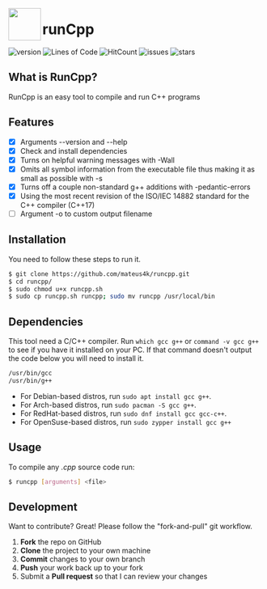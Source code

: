<img align="left" width="64px"
src="https://banner2.kisspng.com/20180408/pew/kisspng-the-c-programming-language-computer-icons-comput-programming-5acadc2dec0be9.0824244915232440779669.jpg" />

# runCpp

![version][s0] ![Lines of Code][s1] ![HitCount][s2] ![issues][s3] ![stars][s4]

[s0]: https://img.shields.io/github/release/mateus4k/runcpp.svg
[s1]: https://tokei.rs/b1/github/mateus4k/runcpp?category=code
[s2]: http://hits.dwyl.io/mateus4k/runcpp.svg
[s3]: https://img.shields.io/github/issues/mateus4k/runcpp.svg
[s4]: https://img.shields.io/github/stars/mateus4k/runcpp.svg

## What is RunCpp?

RunCpp is an easy tool to compile and run C++ programs

## Features

* [x] Arguments --version and --help
* [x] Check and install dependencies
* [x] Turns on helpful warning messages with -Wall
* [x] Omits all symbol information from the executable file thus making it as small as possible with -s
* [x] Turns off a couple non-standard g++ additions with -pedantic-errors
* [x] Using the most recent revision of the ISO/IEC 14882 standard for the C++ compiler (C++17)
* [ ] Argument -o to custom output filename

## Installation
You need to follow these steps to run it.

```sh
$ git clone https://github.com/mateus4k/runcpp.git
$ cd runcpp/
$ sudo chmod u+x runcpp.sh
$ sudo cp runcpp.sh runcpp; sudo mv runcpp /usr/local/bin
```

## Dependencies

This tool need a C/C++ compiler. Run  `which gcc g++` or `command -v gcc g++` to see if you have it installed on your PC.
If that command doesn't output the code below you will need to install it.

```sh
/usr/bin/gcc
/usr/bin/g++
```

 - For Debian-based distros, run `sudo apt install gcc g++`.
 - For Arch-based distros, run `sudo pacman -S gcc g++`.
 - For RedHat-based distros, run `sudo dnf install gcc gcc-c++`.
 - For OpenSuse-based distros, run `sudo zypper install gcc g++`

## Usage

To compile any *.cpp* source code run:
```sh
$ runcpp [arguments] <file>
```

## Development

Want to contribute? Great!
Please follow the "fork-and-pull" git workflow.
1. **Fork** the repo on GitHub
2. **Clone** the project to your own machine
3. **Commit** changes to your own branch
4. **Push** your work back up to your fork
5. Submit a **Pull request** so that I can review your changes
